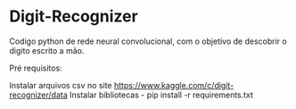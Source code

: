 # Digit-Recognizer
Codigo python de rede neural convolucional, com o objetivo de descobrir o digito escrito a mão.

Pré requisitos:

Instalar arquivos csv no site https://www.kaggle.com/c/digit-recognizer/data
Instalar bibliotecas - pip install -r requirements.txt
